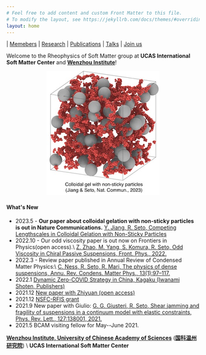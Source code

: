 ```yaml
---
# Feel free to add content and custom Front Matter to this file.
# To modify the layout, see https://jekyllrb.com/docs/themes/#overriding-theme-defaults
layout: home
---
```

| [Memebers](1members.md) | [Research](2research.md) | [Publications](4publications.md) | [Talks](5talks.md) | [Join us](6joinus.md)

Welcome to the Rheophysics of Soft Matter group at **UCAS International Soft Matter Center** and [**Wenzhou Institute**](http://english.wiucas.ac.cn)!

<center>
     <img class="fit-picture"
     src="/assets/img/sticky-nonsticky-gel.jpg"
     alt="Grapefruit slice atop a pile of other slices">
</center>


#### What's New


- 2023.5 - **Our paper about colloidal gelation with non-sticky particles is out in Nature Communications.** [Y. Jiang, R. Seto, Competing Lengthscales in Colloidal Gelation with Non-Sticky Particles](https://doi.org/10.1038/s41467-023-38461-1)
- 2022.10 - Our odd viscosity paper is out now on Frontiers in Physics(open access).\\
[Z. Zhao, M. Yang, S. Komura, R. Seto, Odd Viscosity in Chiral Passive Suspensions, Front. Phys., 2022.](https://www.frontiersin.org/articles/10.3389/fphy.2022.951465/abstract)
- 2022.3 - Review paper published in Annual Review of Condensed Matter Physics:\\
[C. Ness, R. Seto, R. Mari, The physics of dense suspensions, Annu. Rev. Condens. Matter Phys., 13(1):97–117.](https://doi.org/10.1146/annurev-conmatphys-031620-105938)
- 2022.1 [Dynamic Zero-COVID Strategy in China, Kagaku (Iwanami Shoten, Publishers)](/assets/pdf/Kagaku_202201_Seto_etal.pdf)
- 2021.12 [New paper with Zhiyuan (open access)](https://doi.org/10.1103/PhysRevResearch.3.043229)
- 2021.12 [NSFC-RFIS grant](http://www.wiucas.ac.cn/news/2021/1094.html)
- 2021.9 New paper with Giulio: [G. G. Giusteri, R. Seto, Shear jamming and fragility of suspensions in a continuum model with elastic constraints, Phys. Rev. Lett., 127:138001, 2021.](https://doi.org/10.1103/PhysRevLett.127.138001) 
- 2021.5 BCAM visiting fellow for May--June 2021.


[**Wenzhou Institute, University of Chinese Academy of Sciences**](http://english.wiucas.ac.cn) ([**国科温州研究院**](http://www.wiucas.ac.cn)) \\
**UCAS International Soft Matter Center**
